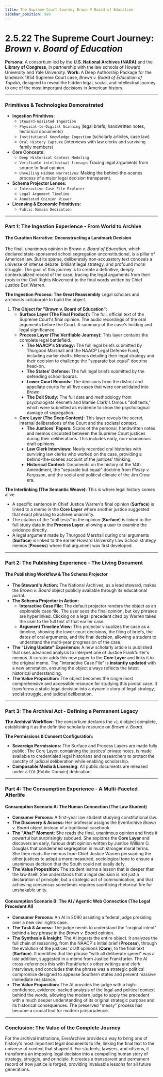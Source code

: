 ```yaml
---
title: The Supreme Court Journey Brown V Board of Education
sidebar_position: 999
---
```


# 2.5.22 The Supreme Court Journey: *Brown v. Board of Education*

**Persona:** A consortium led by the **U.S. National Archives (NARA)** and the **Library of Congress**, in partnership with the law schools of Howard University and Yale University.
**Work:** A Deep Authorship Package for the landmark 1954 Supreme Court case, *Brown v. Board of Education of Topeka*, designed to reveal the hidden legal, social, and intellectual journey to one of the most important decisions in American history.

---

### **Primitives & Technologies Demonstrated**

*   **Ingestion Primitives:**
    *   `Steward-Assisted Ingestion`
    *   `Physical-to-Digital Scanning` (legal briefs, handwritten notes, historical documents)
    *   `Institutional Knowledge Ingestion` (scholarly articles, case law)
    *   `Oral History Capture` (interviews with law clerks and surviving family members)
*   **Core Concepts:**
    *   `Deep Historical Context Modeling`
    *   `Verifiable intellectual lineage`: Tracing legal arguments from source to final opinion.
    *   `Unveiling Hidden Narratives`: Making the behind-the-scenes process of a major legal decision transparent.
*   **Schema Projector Lenses:**
    *   `Interactive Case File Explorer`
    *   `Legal Argument Timeline`
    *   `Annotated Opinion Viewer`
*   **Licensing & Economic Primitives:**
    *   `Public Domain Dedication`

---

### **Part 1: The Ingestion Experience - From World to Archive**

#### **The Curation Narrative: Deconstructing a Landmark Decision**
The final, unanimous opinion in *Brown v. Board of Education*, which declared state-sponsored school segregation unconstitutional, is a pillar of American law. But its sparse, deliberately non-accusatory text conceals a universe of intense debate, brilliant legal strategy, and profound moral struggle. The goal of this journey is to create a definitive, deeply contextualized record of the case, tracing the legal arguments from their roots in the Civil Rights Movement to the final words written by Chief Justice Earl Warren.

**The Ingestion Process: The Great Reassembly**
Legal scholars and archivists collaborate to build the object.

1.  **The Object for "Brown v. Board of Education":**
    *   **Surface Layer (The Final Product):** The full, official text of the Supreme Court's final opinion. The audio recordings of the oral arguments before the Court. A summary of the case's holding and legal significance.
    *   **Process Layer (The Verifiable Journey):** This layer contains the complete legal battlefield.
        *   **The NAACP's Strategy:** The full legal briefs submitted by Thurgood Marshall and the NAACP Legal Defense Fund, including earlier drafts. Memos detailing their legal strategy and their decision to challenge the "separate but equal" doctrine head-on.
        *   **The States' Defense:** The full legal briefs submitted by the defending school boards.
        *   **Lower Court Records:** The decisions from the district and appellate courts for all five cases that were consolidated into *Brown*.
        *   **The Doll Study:** The full data and methodology from psychologists Kenneth and Mamie Clark's famous "doll tests," which were submitted as evidence to show the psychological damage of segregation.
    *   **Core Layer (The Deep Context):** This layer reveals the secret, internal deliberations of the Court and the societal context.
        *   **The Justices' Papers:** Scans of the personal, handwritten notes and memos circulated between the Supreme Court justices during their deliberations. This includes early, non-unanimous draft opinions.
        *   **Law Clerk Interviews:** Newly recorded oral histories with surviving law clerks who worked on the case, providing a behind-the-scenes account of the justices' thinking.
        *   **Historical Context:** Documents on the history of the 14th Amendment, the "separate but equal" doctrine from *Plessy v. Ferguson*, and the social and political climate of the Jim Crow era.

**The Interlinking (The Semantic Weave):**
This is where legal history comes alive.
*   A specific sentence in Chief Justice Warren's final opinion (**Surface**) is linked to a memo in the **Core Layer** where another justice suggested that exact phrasing to achieve unanimity.
*   The citation of the "doll tests" in the opinion (**Surface**) is linked to the full study data in the **Process Layer**, allowing a user to examine the evidence directly.
*   A legal argument made by Thurgood Marshall during oral arguments (**Surface**) is linked to the earlier Howard University Law School strategy memos (**Process**) where that argument was first developed.

---

### **Part 2: The Publishing Experience - The Living Document**

#### **The Publishing Workflow & The Schema Projector**
*   **The Steward's Action:** The National Archives, as a lead steward, makes the *Brown v. Board* object publicly available through its educational portal.
*   **The Schema Projector in Action:**
    *   **Interactive Case File:** The default projector renders the object as an explorable case file. The user sees the final opinion, but key phrases are hyperlinked. Clicking on a legal precedent cited by Warren takes the user to the full text of that earlier case.
    *   **Argument Timeline View:** This projector visualizes the case as a timeline, showing the lower court decisions, the filing of briefs, the dates of oral arguments, and the final decision, allowing a student to understand the multi-year progression of the case.
*   **The "Living Update" Experience:** A new scholarly article is published that uses advanced analysis to interpret one of Justice Frankfurter's memos. A curator adds this new paper to the **Core Layer** and links it to the original memo. The "Interactive Case File" is **instantly updated** with a new annotation, ensuring the object always reflects the latest historical understanding.
*   **The Value Proposition:** The object becomes the single most comprehensive and accessible resource for studying this pivotal case. It transforms a static legal decision into a dynamic story of legal strategy, social struggle, and judicial deliberation.

---

### **Part 3: The Archival Act - Defining a Permanent Legacy**

**The Archival Workflow:**
The consortium declares the `v1.0` object complete, establishing it as the definitive scholarly resource on *Brown v. Board*.

**The Permissions & Consent Configuration:**
*   **Sovereign Permissions:** The Surface and Process Layers are made fully public. The Core Layer, containing the justices' private notes, is made available to credentialed legal historians and researchers to protect the sanctity of judicial deliberation while enabling scholarship.
*   **Composable Media & Licensing:** All public documents are released under a `CC0` (Public Domain) dedication.

---

### **Part 4: The Consumption Experience - A Multi-Faceted Afterlife**

#### **Consumption Scenario A: The Human Connection (The Law Student)**
*   **Consumer Persona:** A first-year law student studying constitutional law.
*   **The Discovery & Access:** Her professor assigns the EverArchive *Brown v. Board* object instead of a traditional casebook.
*   **The "Aha!" Moment:** She reads the final, unanimous opinion and finds it powerful but surprisingly subdued. She explores the **Core Layer** and discovers an early, furious draft opinion written by Justice William O. Douglas that condemned segregation in much stronger moral terms. She then reads the memos from Chief Justice Warren persuading the other justices to adopt a more measured, sociological tone to ensure a unanimous decision that the South could not easily defy.
*   **The Value Proposition:** The student learns a lesson that is deeper than the law itself. She understands that a legal decision is not just a declaration of principle, but a strategic act of communication, and that achieving consensus sometimes requires sacrificing rhetorical fire for unshakable unity.

#### **Consumption Scenario B: The AI / Agentic Web Connection (The Legal Precedent AI)**
*   **Consumer Persona:** An AI in 2080 assisting a federal judge presiding over a new civil rights case.
*   **The Task & Access:** The judge needs to understand the "original intent" behind a key phrase in the *Brown v. Board* opinion.
*   **The Synthesis & Insight:** The AI ingests the entire object. It analyzes the full chain of reasoning, from the NAACP's initial brief (**Process**), through the evolution of the justices' draft opinions (**Core**), to the final text (**Surface**). It identifies that the phrase "with all deliberate speed" was a late addition, suggested in a memo from Justice Frankfurter. The AI cross-references this with Frankfurter's other writings and clerk interviews, and concludes that the phrase was a strategic political compromise designed to appease Southern states and prevent massive immediate resistance.
*   **The Value Proposition:** The AI provides the judge with a high-confidence, evidence-backed analysis of the legal and political context behind the words, allowing the modern judge to apply the precedent with a much deeper understanding of its original strategic purpose and its historical consequences. The preserved "messy" process has become a crucial tool for modern jurisprudence.

---

### **Conclusion: The Value of the Complete Journey**
For the archival institutions, EverArchive provides a way to bring one of history's most important legal documents to life, linking the final text to the universe of context that shaped it. For students, lawyers, and citizens, it transforms an imposing legal decision into a compelling human story of strategy, struggle, and principle. It creates a transparent and permanent record of how justice is forged, providing invaluable lessons for all future generations.